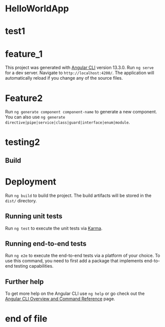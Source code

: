 # HelloWorldApp
# test1
# feature_1
This project was generated with [Angular CLI](https://github.com/angular/angular-cli) version 13.3.0.
Run `ng serve` for a dev server. Navigate to `http://localhost:4200/`. The application will automatically reload if you change any of the source files.
# Feature2
Run `ng generate component component-name` to generate a new component. You can also use `ng generate directive|pipe|service|class|guard|interface|enum|module`.
# testing2
## Build
# Deployment
Run `ng build` to build the project. The build artifacts will be stored in the `dist/` directory.

## Running unit tests

Run `ng test` to execute the unit tests via [Karma](https://karma-runner.github.io).

## Running end-to-end tests

Run `ng e2e` to execute the end-to-end tests via a platform of your choice. To use this command, you need to first add a package that implements end-to-end testing capabilities.

## Further help

To get more help on the Angular CLI use `ng help` or go check out the [Angular CLI Overview and Command Reference](https://angular.io/cli) page.
# end of file
